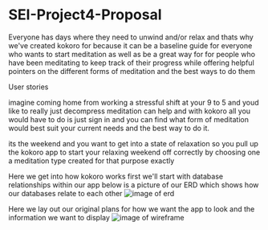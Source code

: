 # SEI-Project4-Proposal
Everyone has days where they need to unwind and/or relax and thats why we've created kokoro for because it can be a baseline guide for everyone who wants to start meditation as well as be a great way for for people who have been meditating to keep track of their progress while offering helpful pointers on the different forms of meditation and the best ways to do them 

User stories
 
 imagine coming home from working a stressful shift at your 9 to 5 and youd like to really just decompress meditation can help and with kokoro all you would have to do is just sign in and you can find what form of meditation would best suit your current needs and the best way to do it.

its the weekend and you want to get into a state of relaxation so you pull up the kokoro app to start your relaxing weekend off correctly by choosing one a meditation type created for that purpose exactly 

Here we get into how kokoro works first we'll start with database relationships within our app below is a picture of our ERD which shows how our databases relate to each other 
![image of erd](https://imgur.com/lHtW03j)

Here we lay out our original plans for how we want the app to look and the information we want to display 
![image of wireframe](https://imgur.com/QUQ8jW4)